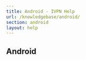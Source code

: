 ```yaml
---
title: Android - IVPN Help
url: /knowledgebase/android/
section: android
layout: help
---
```

## Android
